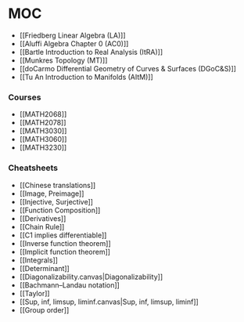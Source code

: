 # MOC
- [[Friedberg Linear Algebra (LA)]]
- [[Aluffi Algebra Chapter 0 (AC0)]]
- [[Bartle Introduction to Real Analysis (ItRA)]]
- [[Munkres Topology (MT)]]
- [[doCarmo Differential Geometry of Curves & Surfaces (DGoC&S)]]
- [[Tu An Introduction to Manifolds (AItM)]]
### Courses
- [[MATH2068]]
- [[MATH2078]]
- [[MATH3030]]
- [[MATH3060]]
- [[MATH3230]]
### Cheatsheets
- [[Chinese translations]]
- [[Image, Preimage]]
- [[Injective, Surjective]]
- [[Function Composition]]
- [[Derivatives]]
- [[Chain Rule]]
- [[C1 implies differentiable]]
- [[Inverse function theorem]]
- [[Implicit function theorem]]
- [[Integrals]]
- [[Determinant]]
- [[Diagonalizability.canvas|Diagonalizability]]
- [[Bachmann–Landau notation]]
- [[Taylor]]
- [[Sup, inf, limsup, liminf.canvas|Sup, inf, limsup, liminf]]
- [[Group order]]